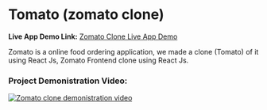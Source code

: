 # Tomato (zomato clone)

**Live App Demo Link:** [Zomato Clone Live App Demo](https://zomatoclone.koushilmankali.in/)

Zomato is a online food ordering application, we made a clone (Tomato) of it using React Js, Zomato Frontend clone using React Js.

### Project Demonistration Video: 

[![Zomato clone demonistration video](https://img.youtube.com/vi/lNfS_8bJA5c/0.jpg)](https://www.youtube.com/watch?v=lNfS_8bJA5c)


